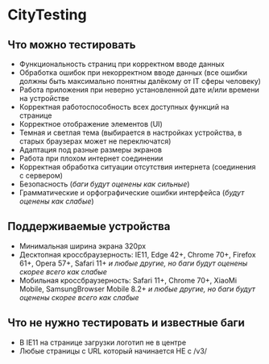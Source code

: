 # CityTesting

## Что можно тестировать

- Функциональность страниц при корректном вводе данных
- Обработка ошибок при некорректном вводе данных (все ошибки должны быть максимально понятны далёкому от IT сферы человеку)
- Работа приложения при неверно установленной дате и/или времени на устройстве
- Корректная работоспособность всех доступных функций на странице
- Корректное отображение элементов (UI)
- Темная и светлая тема (выбирается в настройках устройства, в старых браузерах может не переключатся)
- Адаптация под разные размеры экранов
- Работа при плохом интернет соединении
- Корректная обработка ситуации отсутствия интернета (соединения с сервером)
- Безопасность (*баги будут оценены как сильные*)
- Грамматические и орфографические ошибки интерфейса (*будут оценены как слабые*)

## Поддерживаемые устройства

- Минимальная ширина экрана 320px
- Десктопная кроссбраузерность: IE11, Edge 42+, Chrome 70+, Firefox 61+, Opera 57+, Safari 11+ *и любые другие, но баги будут оценены скорее всего как слабые*
- Мобильная кроссбраузерность: Safari 11+, Chrome 70+, XiaoMi Mobile, SamsungBrowser Mobile 8.2+ *и любые другие, но баги будут оценены скорее всего как слабые*

## Что не нужно тестировать и известные баги
- В IE11 на странице загрузки логотип не в центре
- Любые страницы с URL который начинается НЕ с /v3/
